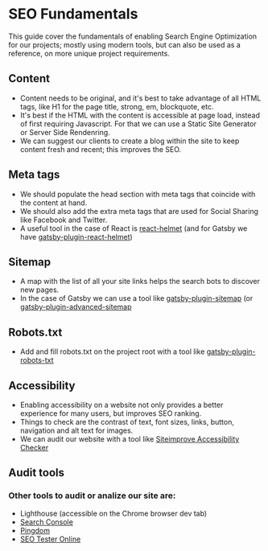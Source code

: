 # SEO Fundamentals

This guide cover the fundamentals of enabling Search Engine Optimization for our projects; mostly using modern tools, but can also be used as a reference, on more unique project requirements.

## Content

- Content needs to be original, and it's best to take advantage of all HTML tags, like H1 for the page title, strong, em, blockquote, etc.
- It's best if the HTML with the content is accessible at page load, instead of first requiring Javascript. For that we can use a Static Site Generator or Server Side Rendenring.
- We can suggest our clients to create a blog within the site to keep content fresh and recent; this improves the SEO.

## Meta tags

- We should populate the head section with meta tags that coincide with the content at hand.
- We should also add the extra meta tags that are used for Social Sharing like Facebook and Twitter.
- A useful tool in the case of React is [react-helmet](https://github.com/nfl/react-helmet) (and for Gatsby we have [gatsby-plugin-react-helmet](https://www.gatsbyjs.org/packages/gatsby-plugin-react-helmet/))

## Sitemap

- A map with the list of all your site links helps the search bots to discover new pages.
- In the case of Gatsby we can use a tool like [gatsby-plugin-sitemap](https://www.gatsbyjs.org/packages/gatsby-plugin-sitemap/) (or [gatsby-plugin-advanced-sitemap](https://www.gatsbyjs.com/plugins/gatsby-plugin-advanced-sitemap/)

## Robots.txt

- Add and fill robots.txt on the project root with a tool like [gatsby-plugin-robots-txt](https://www.gatsbyjs.org/packages/gatsby-plugin-robots-txt/)

## Accessibility

- Enabling accessibility on a website not only provides a better experience for many users, but improves SEO ranking.
- Things to check are the contrast of text, font sizes, links, button, navigation and alt text for images.
- We can audit our website with a tool like [Siteimprove Accessibility Checker](https://chrome.google.com/webstore/detail/siteimprove-accessibility/efcfolpjihicnikpmhnmphjhhpiclljc)

## Audit tools

### Other tools to audit or analize our site are:

- Lighthouse (accessible on the Chrome browser dev tab)
- [Search Console](https://search.google.com/search-console/about)
- [Pingdom](https://tools.pingdom.com/)
- [SEO Tester Online](https://suite.seotesteronline.com/seo-checker)
